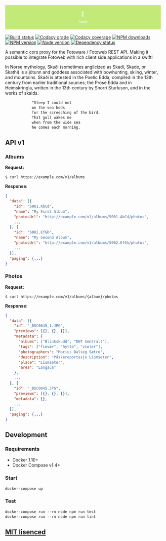 ![Skaði](https://raw.githubusercontent.com/Turistforeningen/Skadi/master/assets/skadi.png "Skaði")

[![Build status](https://app.wercker.com/status/a5d7cda25ff98ed51b343e44fc430a2e/s "wercker status")](https://app.wercker.com/project/bykey/a5d7cda25ff98ed51b343e44fc430a2e)
[![Codacy grade](https://img.shields.io/codacy/grade/71b0ef25650b404894e489ad164ad0ef.svg "Codacy grade")](https://www.codacy.com/app/starefossen/Skadi)
[![Codacy coverage](https://img.shields.io/codacy/coverage/71b0ef25650b404894e489ad164ad0ef.svg "Codacy coverage")](https://www.codacy.com/app/starefossen/Skadi)
[![NPM downloads](https://img.shields.io/npm/dm/Skadi.svg "NPM downloads")](https://www.npmjs.com/package/Skadi)
[![NPM version](https://img.shields.io/npm/v/Skadi.svg "NPM version")](https://www.npmjs.com/package/Skadi)
[![Node version](https://img.shields.io/node/v/Skadi.svg "Node version")](https://www.npmjs.com/package/Skadi)
[![Dependency status](https://img.shields.io/david/Turistforeningen/Skadi.svg "Dependency status")](https://david-dm.org/Turistforeningen/Skadi)

A semantic cors proxy for the Fotoware / Fotoweb REST API. Making it possible to
integrate Fotoweb with rich client side applications in a swift!

In Norse mythology, Skaði (sometimes anglicized as Skadi, Skade, or Skathi) is a
jötunn and goddess associated with bowhunting, skiing, winter, and mountains.
Skaði is attested in the Poetic Edda, compiled in the 13th century from earlier
traditional sources; the Prose Edda and in Heimskringla, written in the 13th
century by Snorri Sturluson, and in the works of skalds.

```
            "Sleep I could not
            on the sea beds
            for the screeching of the bird.
            That gull wakes me
            when from the wide sea
            he comes each morning.
```

## API v1

### Albums

**Request:**

```
$ curl https://example.com/v1/albums
```

**Response:**

```json
{
  "data": [{
    "id": "5001.AbCd",
    "name": "My First Album",
    "photosUrl": "http://example.com/v1/albums/5001.AbCd/photos",
    ...
  }, {
    "id": "5002.EfGh",
    "name": "My Second Album",
    "photosUrl": "http://example.com/v1/albums/5002.EfGh/photos",
    ...
  }],
  "paging": {...}
}
```

### Photos

**Request:**

```
$ curl https://example.com/v1/albums/{album}/photos
```

**Response:**

```json
{
  "data": [{
    "id": "_DSC0045_1.JPG",
    "previews": [{}, {}, {}],
    "metadata": {
      "albums": ["Blinkskudd", "DNT Sentralt"],
      "tags": ["finvær", "hytte", "vinter"],
      "photographers": "Marius Dalseg Sætre",
      "description": "Påskereportasje Liomseter",
      "place": "Liomseter",
      "area": "Langsua"
    },
    ...
  }, {
    "id": "_DSC0045.JPG",
    "previews": [{}, {}, {}],
    "metadata": {},
    ...
  }],
  "paging": {...}
}
```

## Development

### Requirements

* Docker 1.10+
* Docker Compose v1.4+

### Start

```
docker-compose up
```

### Test

```
docker-compose run --rm node npm run test
docker-compose run --rm node npm run lint
```

## [MIT lisenced](https://github.com/Turistforeningen/Skadi/blob/master/LICENSE)
